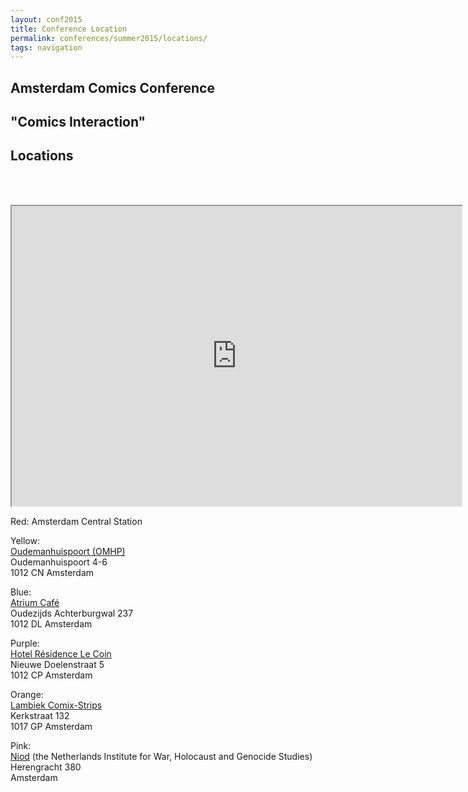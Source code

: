 ```yaml
---
layout: conf2015
title: Conference Location
permalink: conferences/summer2015/locations/
tags: navigation
---
```


## Amsterdam Comics Conference

## "Comics Interaction"

## Locations

<br><br>

<iframe src="https://www.google.com/maps/d/embed?mid=zzoWVBXBnH0I.kbcCWSDgnnH8" width="720" height="480"></iframe>

<br>

Red: Amsterdam Central Station

Yellow:  
[Oudemanhuispoort (OMHP)](http://www.uva.nl/over-de-uva/de-uva-in-amsterdam/locaties/content/binnenstad/oudemanhuispoort.html)  
Oudemanhuispoort 4-6  
1012 CN Amsterdam  

Blue:  
[Atrium Café](http://www.uva.nl/en/about-the-uva/the-uva-in-amsterdam/locations/content/binnenstad/bg5.html)  
Oudezijds Achterburgwal 237  
1012 DL Amsterdam  

Purple:  
[Hotel Résidence Le Coin](http://www.lecoin.nl)  
Nieuwe Doelenstraat 5  
1012 CP Amsterdam  

Orange:  
[Lambiek Comix-Strips](https://www.lambiek.net)  
Kerkstraat 132  
1017 GP Amsterdam  

Pink:  
[Niod](http://www.niod.nl) (the Netherlands Institute for War, Holocaust and Genocide Studies)  
Herengracht 380  
Amsterdam  
